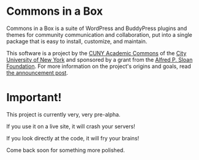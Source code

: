 
# Commons in a Box

Commons in a Box is a suite of WordPress and BuddyPress plugins and themes for community communication and collaboration, put into a single package that is easy to install, customize, and maintain.

This software is a project by the [CUNY Academic Commons](http://commons.gc.cuny.edu) of the [City University of New York](http://cuny.edu) and sponsored by a grant from the [Alfred P. Sloan Foundation](http://sloan.org/). For more information on the project's origins and goals, read [the announcement post](http://news.commons.gc.cuny.edu/2011/11/22/the-cuny-academic-commons-announces-the-commons-in-a-box-project/).

# Important!

This project is currently very, very pre-alpha.

If you use it on a live site, it will crash your servers!

If you look directly at the code, it will fry your brains!

Come back soon for something more polished.
